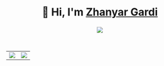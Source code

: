 <h1 align="center">👋 Hi, I'm <a href="https://www.snapchat.com/add/zhanyar_004" target="_blank"> Zhanyar Gardi</a></h1>
<h3 align="center"> <img src="https://readme-typing-svg.herokuapp.com?color=0357F7&lines=Full+Stack+Developer+%3A)" /> </h3>

<table>
  <tr>
<td>
<a><img align="center" src="https://github-readme-stats.vercel.app/api?username=zhanyarios004gardi004&show_icons=true&include_all_commits=true&theme=buefy&hide_border=true" /></a>
</td>
<br>
<td>
<a href="https://github.com/zhanyarios004gardi004/zhanyarios004gardi004"><img align="center" src="https://github-readme-stats.vercel.app/api/top-langs/?username=zhanyarios004gardi004&layout=compact&theme=buefy&hide_border=true" /></a>
</td>
   </tr>
</table>

